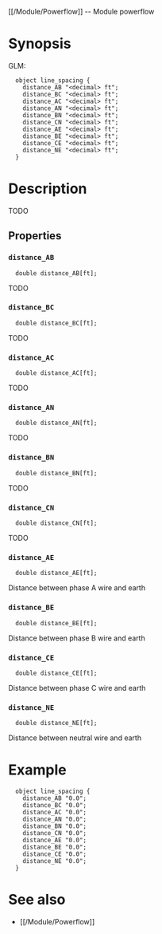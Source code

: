 [[/Module/Powerflow]] -- Module powerflow

# Synopsis
GLM:
~~~
  object line_spacing {
    distance_AB "<decimal> ft";
    distance_BC "<decimal> ft";
    distance_AC "<decimal> ft";
    distance_AN "<decimal> ft";
    distance_BN "<decimal> ft";
    distance_CN "<decimal> ft";
    distance_AE "<decimal> ft";
    distance_BE "<decimal> ft";
    distance_CE "<decimal> ft";
    distance_NE "<decimal> ft";
  }
~~~

# Description

TODO

## Properties

### `distance_AB`
~~~
  double distance_AB[ft];
~~~

TODO

### `distance_BC`
~~~
  double distance_BC[ft];
~~~

TODO

### `distance_AC`
~~~
  double distance_AC[ft];
~~~

TODO

### `distance_AN`
~~~
  double distance_AN[ft];
~~~

TODO

### `distance_BN`
~~~
  double distance_BN[ft];
~~~

TODO

### `distance_CN`
~~~
  double distance_CN[ft];
~~~

TODO

### `distance_AE`
~~~
  double distance_AE[ft];
~~~

Distance between phase A wire and earth

### `distance_BE`
~~~
  double distance_BE[ft];
~~~

Distance between phase B wire and earth

### `distance_CE`
~~~
  double distance_CE[ft];
~~~

Distance between phase C wire and earth

### `distance_NE`
~~~
  double distance_NE[ft];
~~~

Distance between neutral wire and earth

# Example

~~~
  object line_spacing {
    distance_AB "0.0";
    distance_BC "0.0";
    distance_AC "0.0";
    distance_AN "0.0";
    distance_BN "0.0";
    distance_CN "0.0";
    distance_AE "0.0";
    distance_BE "0.0";
    distance_CE "0.0";
    distance_NE "0.0";
  }
~~~

# See also
* [[/Module/Powerflow]]

